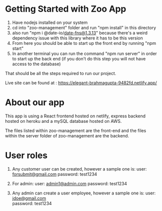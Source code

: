# Getting Started with Zoo App

1. Have nodejs installed on your system
2. cd into "zoo-management" folder and run "npm install" in this directory
3. also run "npm i @date-io/date-fns@1.3.13" because there's a weird dependency issue with this library where it has to be this version
4. From here you should be able to start up the front end by running "npm start"
5. In another terminal you can run the command "npm run server" in order to start up the back end (if you don't do this step you will not have access to the database)

That should be all the steps required to run our project.

Live site can be found at : https://elegant-brahmagupta-9482fd.netlify.app/

# About our app

This app is using a React frontend hosted on netlify, express backend hosted on heroku and a mySQL database hosted on AWS.

The files listed within zoo-management are the front-end and the files within the server folder of zoo-management are the backend.

# User roles

1. Any customer user can be created, however a sample one is: 
    user: forsubmit@gmail.com
    password: test1234

2. For admin:
    user: admin1@admin.com
    password: test1234

3. Any admin can create a user employee, however a sample one is:
    user: jdoe@gmail.com  
    password: test1234